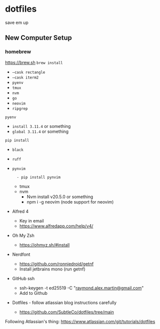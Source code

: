 # dotfiles
save em up

## New Computer Setup

### homebrew
https://brew.sh
`brew install`
- `—cask rectangle`
- `—cask iterm2`
- `pyenv`
- `tmux`
- `nvm`
- `go`
- `neovim`
- `ripgrep`


`pyenv`
- `install 3.11.4` or something
- `global 3.11.4` or something


`pip install`
- `black`
- `ruff`
- `pynvim`

        - pip install pynvim
    - tmux
    - nvm
        - Nvm install v20.5.0 or something
        - npm i -g neovim (node support for neovim)

- Alfred 4
    - Key in email
    - https://www.alfredapp.com/help/v4/
- Oh My Zsh
    - https://ohmyz.sh/#install
- Nerdfont
    - https://github.com/ronniedroid/getnf
    - Install jetbrains mono (run getnf)

- GitHub ssh
    - ssh-keygen -t ed25519 -C "raymond.alex.martin@gmail.com"
    - Add to Github

- Dotfiles - follow atlassian blog instructions carefully
    - https://github.com/SubtleCo/dotfiles/tree/main


Following Atlassian's thing:
https://www.atlassian.com/git/tutorials/dotfiles
